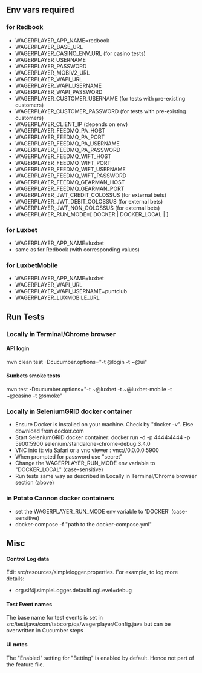 ## Env vars required

### for Redbook
- WAGERPLAYER_APP_NAME=redbook
- WAGERPLAYER_BASE_URL
- WAGERPLAYER_CASINO_ENV_URL (for casino tests)
- WAGERPLAYER_USERNAME
- WAGERPLAYER_PASSWORD
- WAGERPLAYER_MOBIV2_URL
- WAGERPLAYER_WAPI_URL
- WAGERPLAYER_WAPI_USERNAME
- WAGERPLAYER_WAPI_PASSWORD
- WAGERPLAYER_CUSTOMER_USERNAME (for tests with pre-existing customers)
- WAGERPLAYER_CUSTOMER_PASSWORD (for tests with pre-existing customers)
- WAGERPLAYER_CLIENT_IP (depends on env)
- WAGERPLAYER_FEEDMQ_PA_HOST
- WAGERPLAYER_FEEDMQ_PA_PORT
- WAGERPLAYER_FEEDMQ_PA_USERNAME
- WAGERPLAYER_FEEDMQ_PA_PASSWORD
- WAGERPLAYER_FEEDMQ_WIFT_HOST
- WAGERPLAYER_FEEDMQ_WIFT_PORT
- WAGERPLAYER_FEEDMQ_WIFT_USERNAME
- WAGERPLAYER_FEEDMQ_WIFT_PASSWORD
- WAGERPLAYER_FEEDMQ_GEARMAN_HOST
- WAGERPLAYER_FEEDMQ_GEARMAN_PORT
- WAGERPLAYER_JWT_CREDIT_COLOSSUS (for external bets)
- WAGERPLAYER_JWT_DEBIT_COLOSSUS (for external bets)
- WAGERPLAYER_JWT_NON_COLOSSUS (for external bets)
- WAGERPLAYER_RUN_MODE=[ DOCKER | DOCKER_LOCAL | <anything-else> ]

### for Luxbet
- WAGERPLAYER_APP_NAME=luxbet
- same as for Redbook (with corresponding values)

### for LuxbetMobile
- WAGERPLAYER_APP_NAME=luxbet
- WAGERPLAYER_WAPI_URL
- WAGERPLAYER_WAPI_USERNAME=puntclub
- WAGERPLAYER_LUXMOBILE_URL


## Run Tests

### Locally in Terminal/Chrome browser

#### API login
mvn clean test -Dcucumber.options="-t @login -t ~@ui"

#### Sunbets smoke tests
mvn test -Dcucumber.options="-t ~@luxbet -t ~@luxbet-mobile -t ~@casino -t @smoke"

### Locally in SeleniumGRID docker container
- Ensure Docker is installed on your machine. Check by "docker -v". Else download from docker.com
- Start SeleniumGRID docker container: docker run -d -p 4444:4444 -p 5900:5900 selenium/standalone-chrome-debug:3.4.0
- VNC into it: via Safari or a vnc viewer  : vnc://0.0.0.0:5900
- When prompted for password use "secret"
- Change the WAGERPLAYER_RUN_MODE env variable to "DOCKER_LOCAL" (case-sensitive)
- Run tests same way as described in Locally in Terminal/Chrome browser section (above)

### in Potato Cannon docker containers
- set the WAGERPLAYER_RUN_MODE env variable to 'DOCKER' (case-sensitive)
- docker-compose -f "path to the docker-compose.yml"


## Misc

#### Control Log data
Edit src/resources/simplelogger.properties.
For example, to log more details:
- org.slf4j.simpleLogger.defaultLogLevel=debug
#### Test Event names
The base name for test events is set in
src/test/java/com/tabcorp/qa/wagerplayer/Config.java
but can be overwritten in Cucumber steps
#### UI notes
The "Enabled" setting for "Betting" is enabled by default. Hence not part of the feature file.

